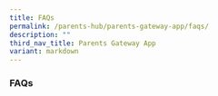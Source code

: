 ```yaml
---
title: FAQs
permalink: /parents-hub/parents-gateway-app/faqs/
description: ""
third_nav_title: Parents Gateway App
variant: markdown
---
```

### FAQs

